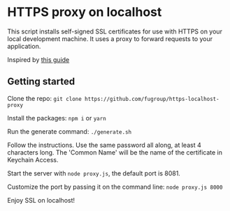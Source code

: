 # HTTPS proxy on localhost
This script installs self-signed SSL certificates for use with HTTPS on your local development machine. It uses a proxy to forward requests to your application.

Inspired by [this guide](https://medium.freecodecamp.org/how-to-get-https-working-on-your-local-development-environment-in-5-minutes-7af615770eec)

## Getting started
Clone the repo:
`git clone https://github.com/fugroup/https-localhost-proxy`

Install the packages:
`npm i` or `yarn`

Run the generate command:
`./generate.sh`

Follow the instructions. Use the same password all along, at least 4 characters long. The 'Common Name' will be the name of the certificate in Keychain Access.

Start the server with `node proxy.js`, the default port is 8081.

Customize the port by passing it on the command line:
```node proxy.js 8000```

Enjoy SSL on localhost!
